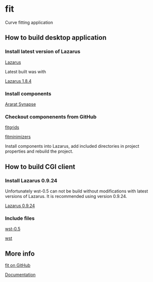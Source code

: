 # fit
Curve fitting application

## How to build desktop application

### Install latest version of Lazarus

[Lazarus](https://www.lazarus-ide.org/index.php?page=downloads)

Latest built was with

[Lazarus 1.8.4](https://sourceforge.net/projects/lazarus/files/Lazarus%20Windows%2064%20bits/Lazarus%201.8.4/lazarus-1.8.4-fpc-3.0.4-win64.exe/download)

### Install components

[Ararat Synapse](http://www.ararat.cz/synapse/doku.php/download)

### Checkout componenents from GitHub

[fitgrids](https://github.com/dvmorozov/fitgrids.git)

[fitminimizers](https://github.com/dvmorozov/fitminimizers.git)

Install components into Lazarus, add included directories in project properties and rebuild the project.

## How to build CGI client

### Install Lazarus 0.9.24

Unfortunately wst-0.5 can not be build without modifications with latest versions of Lazarus.
It is recommended using version 0.9.24.

[Lazarus 0.9.24](https://sourceforge.net/projects/lazarus/files/Lazarus%20Windows%2032%20bits/Old%20releases/Lazarus%200.9.24/Lazarus-0.9.24-fpc-2.2.0-20071114-win32.exe/download)

### Include files

[wst-0.5](https://osdn.net/projects/sfnet_lazarus-ccr/downloads/Web%20Service%20Toolkit/Web%20Service%20Toolkit%200.5/wst-0.5.zip/)

[wst](https://sourceforge.net/projects/lazarus-ccr/files/Web%20Service%20Toolkit/)

## More info

[fit on GitHub](https://dvmorozov.github.io/fit/)

[Documentation](https://dvmorozov.github.io/fit/doc/index.html)

